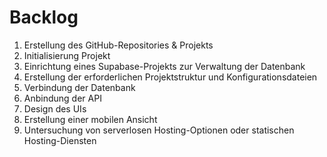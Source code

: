 # Backlog
1. Erstellung des GitHub-Repositories & Projekts
2. Initialisierung Projekt
3. Einrichtung eines Supabase-Projekts zur Verwaltung der Datenbank
4. Erstellung der erforderlichen Projektstruktur und Konfigurationsdateien
5. Verbindung der Datenbank
6. Anbindung der API
7. Design des UIs
8. Erstellung einer mobilen Ansicht
9. Untersuchung von serverlosen Hosting-Optionen oder statischen Hosting-Diensten 